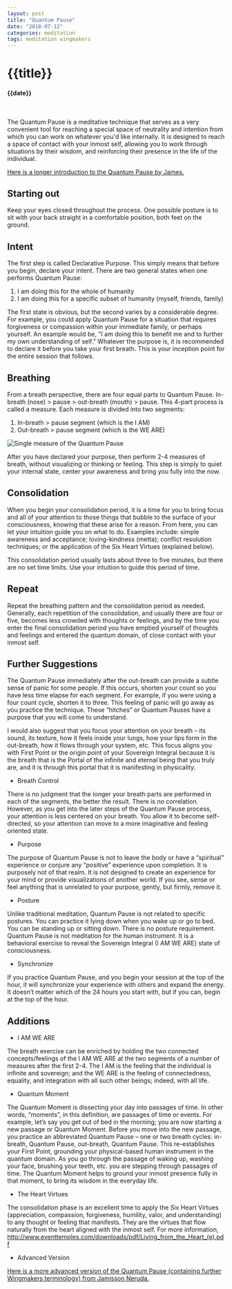 ```yaml
---
layout: post
title: "Quantum Pause"
date: "2018-07-12"
categories: meditation
tags: meditation wingmakers
---
```

# {{title}}

#### {{date}}

<br>

The Quantum Pause is a meditative technique that serves as a very convenient tool for reaching a special space of neutrality and intention from which you can work on whatever you'd like internally. It is designed to reach a space of contact with your inmost self, allowing you to work through situations by their wisdom, and reinforcing their presence in the life of the individual.

<!-- more -->

[Here is a longer introduction to the Quantum Pause by James.](http://wespenre.com/pdf/Appendix-cognitive-section-quantum-pause-breathing-exercise.pdf)

Starting out
------------
Keep your eyes closed throughout the process. One possible posture is to sit with your back straight in a comfortable position, both feet on the ground.

Intent
------
The first step is called Declarative Purpose. This simply means that before you begin, declare your intent. There are two general states when one performs Quantum Pause: 

1. I am doing this for the whole of humanity 
2. I am doing this for a specific subset of humanity (myself, friends, family) 

The first state is obvious, but the second varies by a considerable degree. For example, you could apply Quantum Pause for a situation that requires forgiveness or compassion within your immediate family, or perhaps yourself. An example would be, "I am doing this to benefit me and to further my own understanding of self." Whatever the purpose is, it is recommended to declare it before you take your first breath. This is your inception point for the entire session that follows.

Breathing
---------
From a breath perspective, there are four equal parts to Quantum Pause. In-breath (nose) > pause > out-breath (mouth) > pause. This 4-part process is called a measure. Each measure is divided into two segments: 

1. In-breath > pause segment (which is the I AM)
2. Out-breath > pause segment (which is the WE ARE)

![Single measure of the Quantum Pause](https://cdn.discordapp.com/attachments/435886151828766720/442028337708400640/unknown.png)

After you have declared your purpose, then perform 2-4 measures of breath, without visualizing or thinking or feeling. This step is simply to quiet your internal state, center your awareness and bring you fully into the now. 

Consolidation
-------------
When you begin your consolidation period, it is a time for you to bring focus and all of your attention to those things that bubble to the surface of your consciousness, knowing that these arise for a reason. From here, you can let your intuition guide you on what to do. Examples include: simple awareness and acceptance; loving-kindness (metta); conflict resolution techniques; or the application of the Six Heart Virtues (explained below).

This consolidation period usually lasts about three to five minutes, but there are no set time limits. Use your intuition to guide this period of time. 

Repeat
------
Repeat the breathing pattern and the consolidation period as needed. Generally, each repetition of the consolidation, and usually there are four or five, becomes less crowded with thoughts or feelings, and by the time you enter the final consolidation period you have emptied yourself of thoughts and feelings and entered the quantum domain, of close contact with your inmost self.

Further Suggestions
-------------------
The Quantum Pause immediately after the out-breath can provide a subtle sense of panic for some people. If this occurs, shorten your count so you have less time elapse for each segment. For example, if you were using a four count cycle, shorten it to three. This feeling of panic will go away as you practice the technique. These “hitches” or Quantum Pauses have a purpose that you will come to understand.

I would also suggest that you focus your attention on your breath – its sound, its texture, how it feels inside your lungs, how your lips form in the out-breath, how it flows through your system, etc. This focus aligns you with First Point or the origin point of your Sovereign Integral because it is the breath that is the Portal of the infinite and eternal being that you truly are, and it is through this portal that it is manifesting in physicality.

* Breath Control

There is no judgment that the longer your breath parts are performed in each of the segments, the better the result. There is no correlation. However, as you get into the later steps of the Quantum Pause process, your attention is less centered on your breath. You allow it to become self-directed, so your attention can move to a more imaginative and feeling oriented state.

* Purpose

The purpose of Quantum Pause is not to leave the body or have a “spiritual” experience or conjure any “positive” experience upon completion. It is purposely not of that realm. It is not designed to create an experience for your mind or provide visualizations of another world. If you see, sense or feel anything that is unrelated to your purpose, gently, but firmly, remove it.

* Posture

Unlike traditional meditation, Quantum Pause is not related to specific postures. You can practice it lying down when you wake up or go to bed. You can be standing up or sitting down. There is no posture requirement. Quantum Pause is not meditation for the human instrument. It is a behavioral exercise to reveal the Sovereign Integral (I AM WE ARE) state of consciousness.

* Synchronize

If you practice Quantum Pause, and you begin your session at the top of the hour, it will synchronize your experience with others and expand the energy. It doesn’t matter which of the 24 hours you start with, but if you can, begin at the top of the hour.

Additions
---------
* I AM WE ARE

The breath exercise can be enriched by holding the two connected concepts/feelings of the I AM WE ARE at the two segments of a number of measures after the first 2-4. The I AM is the feeling that the individual is infinite and sovereign; and the WE ARE is the feeling of connectedness, equality, and integration with all such other beings; indeed, with all life.

* Quantum Moment

The Quantum Moment is dissecting your day into passages of time. In other words, “moments”, in this definition, are passages of time or events. For example, let’s say you get out of bed in the morning; you are now starting a new passage or Quantum Moment. Before you move into the new passage, you practice an abbreviated Quantum Pause – one or two breath cycles: in-breath, Quantum Pause, out-breath, Quantum Pause. This re-establishes your First Point, grounding your physical-based human instrument in the quantum domain. As you go through the passage of waking up, washing your face, brushing your teeth, etc. you are stepping through passages of time. The Quantum Moment helps to ground your inmost presence fully in that moment, to bring its wisdom in the everyday life.

* The Heart Virtues

The consolidation phase is an excellent time to apply the Six Heart Virtues (appreciation, compassion, forgiveness, humility, valor, and understanding) to any thought or feeling that manifests. They are the virtues that flow naturally from the heart aligned with the inmost self. For more information, http://www.eventtemples.com/downloads/pdf/Living_from_the_Heart_(e).pdf

* Advanced Version

[Here is a more advanced version of the Quantum Pause (containing further Wingmakers terminology) from Jamisson Neruda.](https://www.dropbox.com/s/0uo5o1lcs3o8pcc/quantum%20pause.pdf?raw=1)
